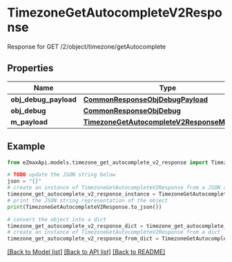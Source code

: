 # TimezoneGetAutocompleteV2Response

Response for GET /2/object/timezone/getAutocomplete

## Properties

Name | Type | Description | Notes
------------ | ------------- | ------------- | -------------
**obj_debug_payload** | [**CommonResponseObjDebugPayload**](CommonResponseObjDebugPayload.md) |  | 
**obj_debug** | [**CommonResponseObjDebug**](CommonResponseObjDebug.md) |  | [optional] 
**m_payload** | [**TimezoneGetAutocompleteV2ResponseMPayload**](TimezoneGetAutocompleteV2ResponseMPayload.md) |  | 

## Example

```python
from eZmaxApi.models.timezone_get_autocomplete_v2_response import TimezoneGetAutocompleteV2Response

# TODO update the JSON string below
json = "{}"
# create an instance of TimezoneGetAutocompleteV2Response from a JSON string
timezone_get_autocomplete_v2_response_instance = TimezoneGetAutocompleteV2Response.from_json(json)
# print the JSON string representation of the object
print(TimezoneGetAutocompleteV2Response.to_json())

# convert the object into a dict
timezone_get_autocomplete_v2_response_dict = timezone_get_autocomplete_v2_response_instance.to_dict()
# create an instance of TimezoneGetAutocompleteV2Response from a dict
timezone_get_autocomplete_v2_response_from_dict = TimezoneGetAutocompleteV2Response.from_dict(timezone_get_autocomplete_v2_response_dict)
```
[[Back to Model list]](../README.md#documentation-for-models) [[Back to API list]](../README.md#documentation-for-api-endpoints) [[Back to README]](../README.md)


